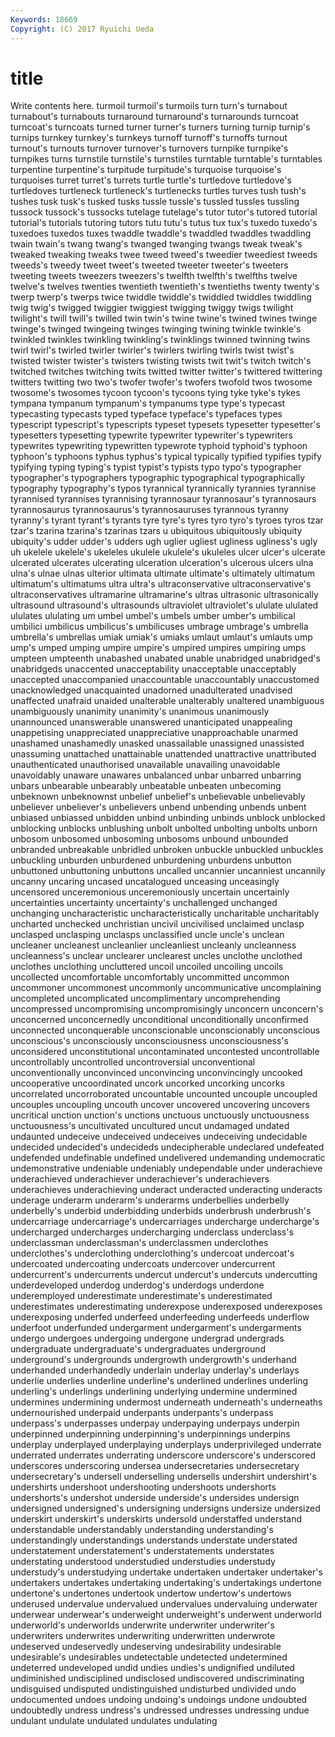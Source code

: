 ```yaml
---
Keywords: 18669 
Copyright: (C) 2017 Ryuichi Ueda
---
```


# title

Write contents here.
turmoil turmoil's turmoils turn turn's turnabout
turnabout's turnabouts turnaround turnaround's turnarounds turncoat turncoat's turncoats turned turner
turner's turners turning turnip turnip's turnips turnkey turnkey's turnkeys turnoff
turnoff's turnoffs turnout turnout's turnouts turnover turnover's turnovers turnpike turnpike's
turnpikes turns turnstile turnstile's turnstiles turntable turntable's turntables turpentine turpentine's
turpitude turpitude's turquoise turquoise's turquoises turret turret's turrets turtle turtle's
turtledove turtledove's turtledoves turtleneck turtleneck's turtlenecks turtles turves tush tush's
tushes tusk tusk's tusked tusks tussle tussle's tussled tussles tussling
tussock tussock's tussocks tutelage tutelage's tutor tutor's tutored tutorial tutorial's
tutorials tutoring tutors tutu tutu's tutus tux tux's tuxedo tuxedo's
tuxedoes tuxedos tuxes twaddle twaddle's twaddled twaddles twaddling twain twain's
twang twang's twanged twanging twangs tweak tweak's tweaked tweaking tweaks
twee tweed tweed's tweedier tweediest tweeds tweeds's tweedy tweet tweet's
tweeted tweeter tweeter's tweeters tweeting tweets tweezers tweezers's twelfth twelfth's
twelfths twelve twelve's twelves twenties twentieth twentieth's twentieths twenty twenty's
twerp twerp's twerps twice twiddle twiddle's twiddled twiddles twiddling twig
twig's twigged twiggier twiggiest twigging twiggy twigs twilight twilight's twill
twill's twilled twin twin's twine twine's twined twines twinge twinge's
twinged twingeing twinges twinging twining twinkle twinkle's twinkled twinkles twinkling
twinkling's twinklings twinned twinning twins twirl twirl's twirled twirler twirler's
twirlers twirling twirls twist twist's twisted twister twister's twisters twisting
twists twit twit's twitch twitch's twitched twitches twitching twits twitted
twitter twitter's twittered twittering twitters twitting two two's twofer twofer's
twofers twofold twos twosome twosome's twosomes tycoon tycoon's tycoons tying
tyke tyke's tykes tympana tympanum tympanum's tympanums type type's typecast
typecasting typecasts typed typeface typeface's typefaces types typescript typescript's typescripts
typeset typesets typesetter typesetter's typesetters typesetting typewrite typewriter typewriter's typewriters
typewrites typewriting typewritten typewrote typhoid typhoid's typhoon typhoon's typhoons typhus
typhus's typical typically typified typifies typify typifying typing typing's typist
typist's typists typo typo's typographer typographer's typographers typographic typographical typographically
typography typography's typos tyrannical tyrannically tyrannies tyrannise tyrannised tyrannises tyrannising
tyrannosaur tyrannosaur's tyrannosaurs tyrannosaurus tyrannosaurus's tyrannosauruses tyrannous tyranny tyranny's tyrant
tyrant's tyrants tyre tyre's tyres tyro tyro's tyroes tyros tzar
tzar's tzarina tzarina's tzarinas tzars u ubiquitous ubiquitously ubiquity ubiquity's
udder udder's udders ugh uglier ugliest ugliness ugliness's ugly uh
ukelele ukelele's ukeleles ukulele ukulele's ukuleles ulcer ulcer's ulcerate ulcerated
ulcerates ulcerating ulceration ulceration's ulcerous ulcers ulna ulna's ulnae ulnas
ulterior ultimata ultimate ultimate's ultimately ultimatum ultimatum's ultimatums ultra ultra's
ultraconservative ultraconservative's ultraconservatives ultramarine ultramarine's ultras ultrasonic ultrasonically ultrasound ultrasound's
ultrasounds ultraviolet ultraviolet's ululate ululated ululates ululating um umbel umbel's
umbels umber umber's umbilical umbilici umbilicus umbilicus's umbilicuses umbrage umbrage's
umbrella umbrella's umbrellas umiak umiak's umiaks umlaut umlaut's umlauts ump
ump's umped umping umpire umpire's umpired umpires umpiring umps umpteen
umpteenth unabashed unabated unable unabridged unabridged's unabridgeds unaccented unacceptability unacceptable
unacceptably unaccepted unaccompanied unaccountable unaccountably unaccustomed unacknowledged unacquainted unadorned unadulterated
unadvised unaffected unafraid unaided unalterable unalterably unaltered unambiguous unambiguously unanimity
unanimity's unanimous unanimously unannounced unanswerable unanswered unanticipated unappealing unappetising unappreciated
unappreciative unapproachable unarmed unashamed unashamedly unasked unassailable unassigned unassisted unassuming
unattached unattainable unattended unattractive unattributed unauthenticated unauthorised unavailable unavailing unavoidable
unavoidably unaware unawares unbalanced unbar unbarred unbarring unbars unbearable unbearably
unbeatable unbeaten unbecoming unbeknown unbeknownst unbelief unbelief's unbelievable unbelievably unbeliever
unbeliever's unbelievers unbend unbending unbends unbent unbiased unbiassed unbidden unbind
unbinding unbinds unblock unblocked unblocking unblocks unblushing unbolt unbolted unbolting
unbolts unborn unbosom unbosomed unbosoming unbosoms unbound unbounded unbranded unbreakable
unbridled unbroken unbuckle unbuckled unbuckles unbuckling unburden unburdened unburdening unburdens
unbutton unbuttoned unbuttoning unbuttons uncalled uncannier uncanniest uncannily uncanny uncaring
uncased uncatalogued unceasing unceasingly uncensored unceremonious unceremoniously uncertain uncertainly uncertainties
uncertainty uncertainty's unchallenged unchanged unchanging uncharacteristic uncharacteristically uncharitable uncharitably uncharted
unchecked unchristian uncivil uncivilised unclaimed unclasp unclasped unclasping unclasps unclassified
uncle uncle's unclean uncleaner uncleanest uncleanlier uncleanliest uncleanly uncleanness uncleanness's
unclear unclearer unclearest uncles unclothe unclothed unclothes unclothing uncluttered uncoil
uncoiled uncoiling uncoils uncollected uncomfortable uncomfortably uncommitted uncommon uncommoner uncommonest
uncommonly uncommunicative uncomplaining uncompleted uncomplicated uncomplimentary uncomprehending uncompressed uncompromising uncompromisingly
unconcern unconcern's unconcerned unconcernedly unconditional unconditionally unconfirmed unconnected unconquerable unconscionable
unconscionably unconscious unconscious's unconsciously unconsciousness unconsciousness's unconsidered unconstitutional uncontaminated uncontested
uncontrollable uncontrollably uncontrolled uncontroversial unconventional unconventionally unconvinced unconvincing unconvincingly uncooked
uncooperative uncoordinated uncork uncorked uncorking uncorks uncorrelated uncorroborated uncountable uncounted
uncouple uncoupled uncouples uncoupling uncouth uncover uncovered uncovering uncovers uncritical
unction unction's unctions unctuous unctuously unctuousness unctuousness's uncultivated uncultured uncut
undamaged undated undaunted undeceive undeceived undeceives undeceiving undecidable undecided undecided's
undecideds undecipherable undeclared undefeated undefended undefinable undefined undelivered undemanding undemocratic
undemonstrative undeniable undeniably undependable under underachieve underachieved underachiever underachiever's underachievers
underachieves underachieving underact underacted underacting underacts underage underarm underarm's underarms
underbellies underbelly underbelly's underbid underbidding underbids underbrush underbrush's undercarriage undercarriage's
undercarriages undercharge undercharge's undercharged undercharges undercharging underclass underclass's underclassman underclassman's
underclassmen underclothes underclothes's underclothing underclothing's undercoat undercoat's undercoated undercoating undercoats
undercover undercurrent undercurrent's undercurrents undercut undercut's undercuts undercutting underdeveloped underdog
underdog's underdogs underdone underemployed underestimate underestimate's underestimated underestimates underestimating underexpose
underexposed underexposes underexposing underfed underfeed underfeeding underfeeds underflow underfoot underfunded
undergarment undergarment's undergarments undergo undergoes undergoing undergone undergrad undergrads undergraduate
undergraduate's undergraduates underground underground's undergrounds undergrowth undergrowth's underhand underhanded underhandedly
underlain underlay underlay's underlays underlie underlies underline underline's underlined underlines
underling underling's underlings underlining underlying undermine undermined undermines undermining undermost
underneath underneath's underneaths undernourished underpaid underpants underpants's underpass underpass's underpasses
underpay underpaying underpays underpin underpinned underpinning underpinning's underpinnings underpins underplay
underplayed underplaying underplays underprivileged underrate underrated underrates underrating underscore underscore's
underscored underscores underscoring undersea undersecretaries undersecretary undersecretary's undersell underselling undersells
undershirt undershirt's undershirts undershoot undershooting undershoots undershorts undershorts's undershot underside
underside's undersides undersign undersigned undersigned's undersigning undersigns undersize undersized underskirt
underskirt's underskirts undersold understaffed understand understandable understandably understanding understanding's understandingly
understandings understands understate understated understatement understatement's understatements understates understating understood
understudied understudies understudy understudy's understudying undertake undertaken undertaker undertaker's undertakers
undertakes undertaking undertaking's undertakings undertone undertone's undertones undertook undertow undertow's
undertows underused undervalue undervalued undervalues undervaluing underwater underwear underwear's underweight
underweight's underwent underworld underworld's underworlds underwrite underwriter underwriter's underwriters underwrites
underwriting underwritten underwrote undeserved undeservedly undeserving undesirability undesirable undesirable's undesirables
undetectable undetected undetermined undeterred undeveloped undid undies undies's undignified undiluted
undiminished undisciplined undisclosed undiscovered undiscriminating undisguised undisputed undistinguished undisturbed undivided
undo undocumented undoes undoing undoing's undoings undone undoubted undoubtedly undress
undress's undressed undresses undressing undue undulant undulate undulated undulates undulating
